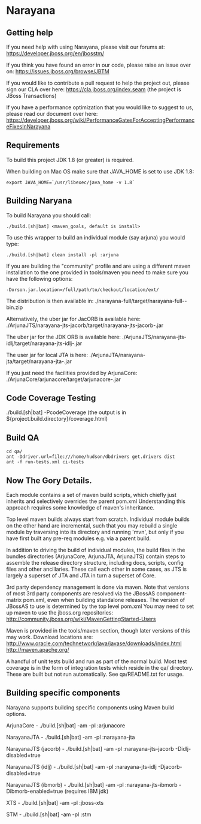 Narayana
========

Getting help
------------
If you need help with using Narayana, please visit our forums at:
https://developer.jboss.org/en/jbosstm/

If you think you have found an error in our code, please raise an issue over on:
https://issues.jboss.org/browse/JBTM

If you would like to contribute a pull request to help the project out, please sign our CLA over here:
https://cla.jboss.org/index.seam (the project is JBoss Transactions)

If you have a performance optimization that you would like to suggest to us, please read our document over here:
https://developer.jboss.org/wiki/PerformanceGatesForAcceptingPerformanceFixesInNarayana

Requirements
------------
To build this project JDK 1.8 (or greater) is required.

When building on Mac OS make sure that JAVA_HOME is set to use JDK 1.8:

    export JAVA_HOME=`/usr/libexec/java_home -v 1.8` 

Building Naryana
----------------
To build Narayana you should call:

    ./build.[sh|bat] <maven_goals, default is install>

To use this wrapper to build an individual module (say arjuna) you would type:

    ./build.[sh|bat] clean install -pl :arjuna

If you are building the "community" profile and are using a different maven installation to the one provided in tools/maven you need to make sure you have the following options:

    -Dorson.jar.location=/full/path/to/checkout/location/ext/
    
The distribution is then available in:
    ./narayana-full/target/narayana-full-<VERSION>-bin.zip

Alternatively, the uber jar for JacORB is available here:
    ./ArjunaJTS/narayana-jts-jacorb/target/narayana-jts-jacorb-<VERSION>.jar
    
The uber jar for the JDK ORB is available here:
    ./ArjunaJTS/narayana-jts-idlj/target/narayana-jts-idlj-<VERSION>.jar

The user jar for local JTA is here:
    ./ArjunaJTA/narayana-jta/target/narayana-jta-<VERSION>.jar

If you just need the facilities provided by ArjunaCore:
    ./ArjunaCore/arjunacore/target/arjunacore-<VERSION>.jar

Code Coverage Testing
---------------------
  ./build.[sh|bat] -PcodeCoverage (the output is in ${project.build.directory}/coverage.html)

Build QA
--------

    cd qa/
    ant -Ddriver.url=file:///home/hudson/dbdrivers get.drivers dist
    ant -f run-tests.xml ci-tests

Now The Gory Details.
---------------------
Each module contains a set of maven build scripts, which chiefly just inherits and selectively overrides the parent
 pom.xml  Understanding this approach requires some knowledge of maven's inheritance.

Top level maven builds always start from scratch. Individual module builds on the other hand are incremental,
such that you may rebuild a single module by traversing into its directory and running 'mvn', but only if you
have first built any pre-req modules e.g. via a parent build.

In addition to driving the build of individual modules, the build files in the bundles directories (ArjunaCore,
ArjunaJTA, ArjunaJTS) contain steps to assemble the release directory structure, including docs, scripts,
config files and other ancillaries. These call each other in some cases, as JTS is largely a superset of
JTA and JTA in turn a superset of Core.

3rd party dependency management is done via maven. Note that versions of most 3rd party components are resolved via the JBossAS component-matrix
pom.xml, even when building standalone releases. The version of JBossAS to use is determined by the top level pom.xml
You may need to set up maven to use the jboss.org repositories: http://community.jboss.org/wiki/MavenGettingStarted-Users

Maven is provided in the tools/maven section, though later versions of this may work. Download locations are:
http://www.oracle.com/technetwork/java/javase/downloads/index.html
http://maven.apache.org/


A handful of unit tests build and run as part of the normal build. Most test coverage is in the form of integration
tests which reside in the qa/ directory. These are built but not run automatically. See qa/README.txt for usage.

Building specific components
----------------------------

Narayana supports building specific components using Maven build options.

ArjunaCore - ./build.[sh|bat] -am -pl :arjunacore

NarayanaJTA -  ./build.[sh|bat] -am -pl :narayana-jta

NarayanaJTS (jacorb) - ./build.[sh|bat] -am -pl :narayana-jts-jacorb -Didlj-disabled=true

NarayanaJTS (idlj) - ./build.[sh|bat] -am -pl :narayana-jts-idlj -Djacorb-disabled=true

NarayanaJTS (ibmorb) - ./build.[sh|bat] -am -pl :narayana-jts-ibmorb -Dibmorb-enabled=true (requires IBM jdk)

XTS - ./build.[sh|bat] -am -pl :jboss-xts

STM - ./build.[sh|bat] -am -pl :stm
